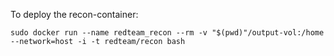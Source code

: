 To deploy the recon-container:
```
sudo docker run --name redteam_recon --rm -v "$(pwd)"/output-vol:/home --network=host -i -t redteam/recon bash
```

